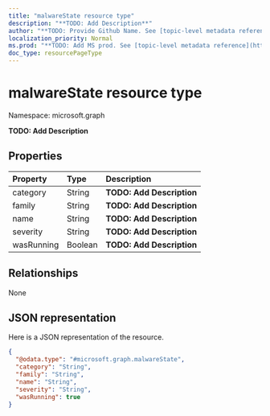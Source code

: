 ```yaml
---
title: "malwareState resource type"
description: "**TODO: Add Description**"
author: "**TODO: Provide Github Name. See [topic-level metadata reference](https://msgo.azurewebsites.net/add/document/guidelines/metadata.html#topic-level-metadata)**"
localization_priority: Normal
ms.prod: "**TODO: Add MS prod. See [topic-level metadata reference](https://msgo.azurewebsites.net/add/document/guidelines/metadata.html#topic-level-metadata)**"
doc_type: resourcePageType
---
```


# malwareState resource type


Namespace: microsoft.graph

**TODO: Add Description**

## Properties
|Property|Type|Description|
|:---|:---|:---|
|category|String|**TODO: Add Description**|
|family|String|**TODO: Add Description**|
|name|String|**TODO: Add Description**|
|severity|String|**TODO: Add Description**|
|wasRunning|Boolean|**TODO: Add Description**|

## Relationships
None

## JSON representation
Here is a JSON representation of the resource.
<!-- {
  "blockType": "resource",
  "@odata.type": "microsoft.graph.malwareState"
}
-->
``` json
{
  "@odata.type": "#microsoft.graph.malwareState",
  "category": "String",
  "family": "String",
  "name": "String",
  "severity": "String",
  "wasRunning": true
}
```

